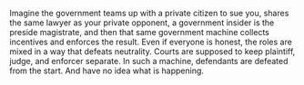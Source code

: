 Imagine the government teams up with a private citizen to sue you, shares the same lawyer as your private opponent, a government insider is the preside magistrate, and then that same government machine collects incentives and enforces the result. Even if everyone is honest, the roles are mixed in a way that defeats neutrality. Courts are supposed to keep plaintiff, judge, and enforcer separate. In such a machine, defendants are defeated from the start. And have no idea what is happening.
